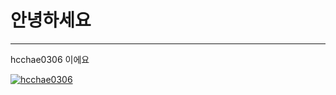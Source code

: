 # 안녕하세요
---
hcchae0306 이에요

[![hcchae0306](https://github-readme-stats.vercel.app/api?username=anuraghazra)](https://github.com/anuraghazra/github-readme-stats)